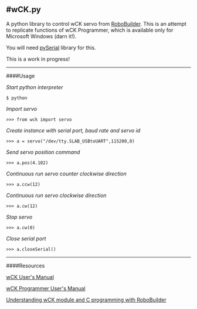 #wCK.py
---

A python library to control wCK servo from [RoboBuilder](http://www.robobuilder.net/eng/index.asp). This is an attempt to replicate functions of wCK Programmer, which is available only for Microsoft Windows (darn it!).

You will need [pySerial](http://pyserial.sourceforge.net) library for this.

This is a work in progress!

---
####Usage

*Start python interpreter*

`$ python`

*Import servo*

`>>> from wck import servo`

*Create instance with serial port, baud rate and servo id*

`>>> a = servo("/dev/tty.SLAB_USBtoUART",115200,0)`

*Send servo position command*

`>>> a.pos(4.102)`

*Continuous run servo counter clockwise direction*

`>>> a.ccw(12)`

*Continuous run servo clockwise direction*

`>>> a.cw(12)`

*Stop servo*

`>>> a.cw(0)`

*Close serial port*

`>>> a.closeSerial()`

---
####Resources

[wCK User's Manual](http://robosavvy.com/RoboSavvyPages/Robobuilder/robobuilder-creator-users-manual.pdf)

[wCK Programmer User's Manual](http://www.tribotix.com/Downloads/RoboBuilder/wCK/User%20Manual%20_wCK%20programmer%20tool_%20v1.03%20EN.pdf)

[Understanding wCK module and 
C programming with RoboBuilder](http://ro-botica.com/img/Robobuilder/RoboBuilder%20C_tutorial%20.pdf)